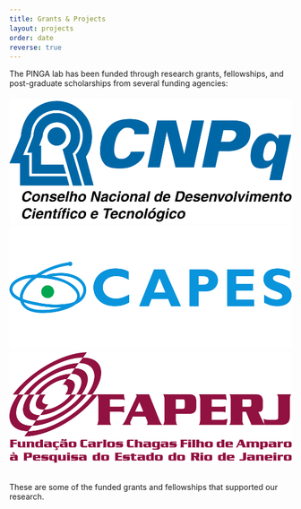 ```yaml
---
title: Grants & Projects
layout: projects
order: date
reverse: true
---
```


The PINGA lab has been funded through research grants, fellowships, and post-graduate
scholarships from several funding agencies:

<div class="row" style="margin-top: 20px; margin-bottom: 30px;">
<div class="col-md-2 col-xs-4">
<a href="http://www.cnpq.br/"><img src="../images/funding/cnpq.svg"></a>
</div>
<div class="col-md-2 col-xs-4">
<a href="https://www.capes.gov.br/"><img src="../images/funding/capes.svg"></a>
</div>
<div class="col-md-2 col-xs-4">
<a href="http://www.faperj.br/"><img src="../images/funding/faperj.svg"></a>
</div>
</div>

These are some of the funded grants and fellowships that supported our research.
